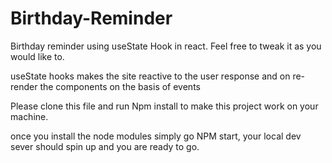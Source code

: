 # Birthday-Reminder
Birthday reminder using useState Hook in react. Feel free to tweak it as you would like to.

useState hooks makes the site reactive to the user response and on re-render the components on the basis of events

Please clone this file and run Npm install to make this project work on your machine. 

once you install the node modules simply go NPM start, your local dev sever should spin up and you are ready to go. 

